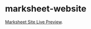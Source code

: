 # marksheet-website

[Marksheet Site Live Preview]([https://cgpacalculator-proto.netlify.app/](https://marksheet-site.netlify.app/)).
